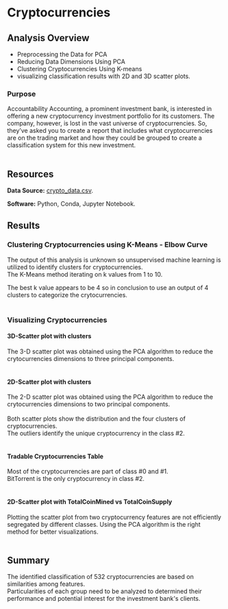 # Cryptocurrencies

## Analysis Overview

- Preprocessing the Data for PCA
- Reducing Data Dimensions Using PCA
- Clustering Cryptocurrencies Using K-means
- visualizing classification results with 2D and 3D scatter plots.

### Purpose 
Accountability Accounting, a prominent investment bank, is interested in offering a new cryptocurrency investment portfolio for its customers. The company, however, is lost in the vast universe of cryptocurrencies. So, they’ve asked you to create a report that includes what cryptocurrencies are on the trading market and how they could be grouped to create a classification system for this new investment.
<br><br>

## Resources
**Data Source:** [crypto_data.csv](https://github.com/CGFS93/Cryptocurrencies/blob/main/Resources/crypto_data.csv).

**Software:** Python, Conda, Jupyter Notebook.


## Results


### Clustering Cryptocurrencies using K-Means - Elbow Curve
The output of this analysis is unknown so unsupervised machine learning is utilized to identify clusters for cryptocurrencies.\
The K-Means method iterating on k values from 1 to 10. 

The best k value appears to be 4 so in conclusion to use an output of 4 clusters to categorize the crytocurrencies.
<br><br>

### Visualizing Cryptocurrencies
#### 3D-Scatter plot with clusters

The 3-D scatter plot was obtained using the PCA algorithm to reduce the crytocurrencies dimensions to three principal components.
<br><br>

#### 2D-Scatter plot with clusters

The 2-D scatter plot was obtained using the PCA algorithm to reduce the crytocurrencies dimensions to two principal components.
<br><br>
Both scatter plots show the distribution and the four clusters of cryptocurrencies.<br>
The outliers identify the unique cryptocurrency in the class #2.
<br><br>

#### Tradable Cryptocurrencies Table

Most of the cryptocurrencies are part of class #0 and #1.<br>
BitTorrent is the only cryptocurrency in class #2.
<br><br>

#### 2D-Scatter plot with TotalCoinMined vs TotalCoinSupply

Plotting the scatter plot from two cryptocurrency features are not efficiently segregated by different classes. Using the PCA algorithm is the right method for better visualizations.
<br><br>

## Summary
The identified classification of 532 cryptocurrencies are based on similarities among features.\
Particularities of each group need to be analyzed to determined their performance and potential interest for the investment bank's clients.
